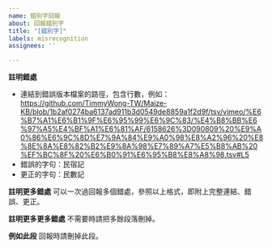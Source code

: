 ```yaml
---
name: 錯別字回報
about: 回報錯別字
title: "[錯別字]"
labels: misrecognition
assignees: ''

---
```


**註明錯處**
- 連結到錯誤版本檔案的路徑，包含行數，例如： https://github.com/TimmyWong-TW/Maize-KB/blob/1b2af0274ba6137ad911b3d0549de8859a1f2d9f/tsv/vimeo/%E6%B7%A1%E6%B1%9F%E6%95%99%E6%9C%83/%E4%B8%BB%E6%97%A5%E4%BF%A1%E6%81%AF/6158626%3D090809%20%E9%A0%86%E6%9C%8D%E7%9A%84%E9%A0%98%E8%A2%96%20%E8%8E%8A%E8%82%B2%E9%8A%98%E7%89%A7%E5%B8%AB%20%EF%BC%8F%20%E6%B0%91%E6%95%B8%E8%A8%98.tsv#L5
- 錯誤的字句：民宿記
- 更正的字句：民數記

**註明更多錯處**
可以一次過回報多個錯處，參照以上格式，即附上完整連結、錯誤、更正。

**註明更多更多錯處**
不需要時請把多餘段落刪掉。

**例如此段**
回報時請刪掉此段。
